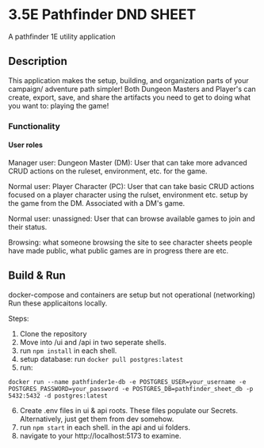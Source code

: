 # 3.5E Pathfinder DND SHEET
A pathfinder 1E utility application

## Description
This application makes the setup, building, and organization parts of your campaign/ adventure path simpler! Both Dungeon Masters and Player's can create, export, save, and share the artifacts you need to get to doing what you want to: playing the game!

### Functionality

#### User roles

Manager user: Dungeon Master (DM): User that can take more advanced CRUD actions on the ruleset, environment, etc. for the game.

Normal user: Player Character (PC): User that can take basic CRUD actions focused on a player character using the rulset, environment etc. setup by the game from the DM. Associated with a DM's game.

Normal user: unassigned: User that can browse available games to join and their status.

Browsing: what someone browsing the site to see character sheets people have made public, what public games are in progress there are etc. 

#### 

## Build & Run

docker-compose and containers are setup but not operational (networking) Run these applicaitons locally.

Steps:
1. Clone the repository
2. Move into /ui and /api in two seperate shells.
3. run ```npm install``` in each shell.
4. setup database: run ```docker pull postgres:latest```
5. run:  
```
docker run --name pathfinder1e-db -e POSTGRES_USER=your_username -e POSTGRES_PASSWORD=your_password -e POSTGRES_DB=pathfinder_sheet_db -p 5432:5432 -d postgres:latest
```
6. Create .env files in ui & api roots. These files populate our Secrets. Alternatively, just get them from dev somehow.
7. run ```npm start``` in each shell. in the api and ui folders.
8. navigate to your http://localhost:5173 to examine.

